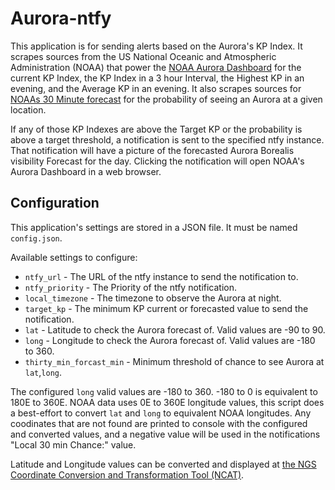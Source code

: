 # Aurora-ntfy

This application is for sending alerts based on the Aurora's KP Index.
It scrapes sources from the US National Oceanic and Atmospheric Administration (NOAA) that power the [NOAA Aurora Dashboard](https://www.swpc.noaa.gov/communities/aurora-dashboard-experimental) for the current KP Index, the KP Index in a 3 hour Interval, the Highest KP in an evening, and the Average KP in an evening.
It also scrapes sources for [NOAAs 30 Minute forecast](https://www.swpc.noaa.gov/products/aurora-30-minute-forecast) for the probability of seeing an Aurora at a given location.

If any of those KP Indexes are above the Target KP or the probability is above a target threshold, a notification is sent to the specified ntfy instance.
That notification will have a picture of the forecasted Aurora Borealis visibility Forecast for the day.
Clicking the notification will open NOAA's Aurora Dashboard in a web browser.

## Configuration

This application's settings are stored in a JSON file.
It must be named `config.json`.

Available settings to configure:
* `ntfy_url` - The URL of the ntfy instance to send the notification to.
* `ntfy_priority` - The Priority of the ntfy notification.
* `local_timezone` - The timezone to observe the Aurora at night.
* `target_kp` - The minimum KP current or forecasted value to send the notification.
* `lat` - Latitude to check the Aurora forecast of. Valid values are -90 to 90.
* `long` - Longitude to check the Aurora forecast of. Valid values are -180 to 360.
* `thirty_min_forcast_min` - Minimum threshold of chance to see Aurora at `lat`,`long`.

The configured `long` valid values are -180 to 360.
-180 to 0 is equivalent to 180E to 360E.
NOAA data uses 0E to 360E longitude values, this script does a best-effort to convert `lat` and `long` to equivalent NOAA longitudes.
Any coodinates that are not found are printed to console with the configured and converted values, and a negative value will be used in the notifications "Local 30 min Chance:" value.

Latitude and Longitude values can be converted and displayed at [the NGS Coordinate Conversion and Transformation Tool (NCAT)](https://www.ngs.noaa.gov/NCAT/).
